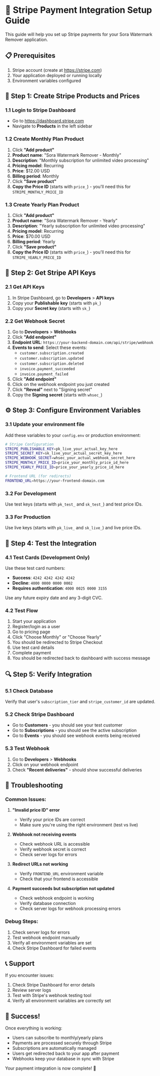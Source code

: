 # 🚀 Stripe Payment Integration Setup Guide

This guide will help you set up Stripe payments for your Sora Watermark Remover application.

## 📋 Prerequisites

1. Stripe account (create at https://stripe.com)
2. Your application deployed or running locally
3. Environment variables configured

## 🔧 Step 1: Create Stripe Products and Prices

### 1.1 Login to Stripe Dashboard
- Go to https://dashboard.stripe.com
- Navigate to **Products** in the left sidebar

### 1.2 Create Monthly Plan Product
1. Click **"Add product"**
2. **Product name**: "Sora Watermark Remover - Monthly"
3. **Description**: "Monthly subscription for unlimited video processing"
4. **Pricing model**: Recurring
5. **Price**: $12.00 USD
6. **Billing period**: Monthly
7. Click **"Save product"**
8. **Copy the Price ID** (starts with `price_`) - you'll need this for `STRIPE_MONTHLY_PRICE_ID`

### 1.3 Create Yearly Plan Product
1. Click **"Add product"**
2. **Product name**: "Sora Watermark Remover - Yearly"
3. **Description**: "Yearly subscription for unlimited video processing"
4. **Pricing model**: Recurring
5. **Price**: $70.00 USD
6. **Billing period**: Yearly
7. Click **"Save product"**
8. **Copy the Price ID** (starts with `price_`) - you'll need this for `STRIPE_YEARLY_PRICE_ID`

## 🔑 Step 2: Get Stripe API Keys

### 2.1 Get API Keys
1. In Stripe Dashboard, go to **Developers** > **API keys**
2. Copy your **Publishable key** (starts with `pk_`)
3. Copy your **Secret key** (starts with `sk_`)

### 2.2 Get Webhook Secret
1. Go to **Developers** > **Webhooks**
2. Click **"Add endpoint"**
3. **Endpoint URL**: `https://your-backend-domain.com/api/stripe/webhook`
4. **Events to send**: Select these events:
   - `customer.subscription.created`
   - `customer.subscription.updated`
   - `customer.subscription.deleted`
   - `invoice.payment_succeeded`
   - `invoice.payment_failed`
5. Click **"Add endpoint"**
6. Click on the webhook endpoint you just created
7. Click **"Reveal"** next to "Signing secret"
8. Copy the **Signing secret** (starts with `whsec_`)

## ⚙️ Step 3: Configure Environment Variables

### 3.1 Update your environment file
Add these variables to your `config.env` or production environment:

```bash
# Stripe Configuration
STRIPE_PUBLISHABLE_KEY=pk_live_your_actual_key_here
STRIPE_SECRET_KEY=sk_live_your_actual_secret_key_here
STRIPE_WEBHOOK_SECRET=whsec_your_actual_webhook_secret_here
STRIPE_MONTHLY_PRICE_ID=price_your_monthly_price_id_here
STRIPE_YEARLY_PRICE_ID=price_your_yearly_price_id_here

# Frontend URL (for redirects)
FRONTEND_URL=https://your-frontend-domain.com
```

### 3.2 For Development
Use test keys (starts with `pk_test_` and `sk_test_`) and test price IDs.

### 3.3 For Production
Use live keys (starts with `pk_live_` and `sk_live_`) and live price IDs.

## 🧪 Step 4: Test the Integration

### 4.1 Test Cards (Development Only)
Use these test card numbers:
- **Success**: `4242 4242 4242 4242`
- **Decline**: `4000 0000 0000 0002`
- **Requires authentication**: `4000 0025 0000 3155`

Use any future expiry date and any 3-digit CVC.

### 4.2 Test Flow
1. Start your application
2. Register/login as a user
3. Go to pricing page
4. Click "Choose Monthly" or "Choose Yearly"
5. You should be redirected to Stripe Checkout
6. Use test card details
7. Complete payment
8. You should be redirected back to dashboard with success message

## 🔍 Step 5: Verify Integration

### 5.1 Check Database
Verify that user's `subscription_tier` and `stripe_customer_id` are updated.

### 5.2 Check Stripe Dashboard
- Go to **Customers** - you should see your test customer
- Go to **Subscriptions** - you should see the active subscription
- Go to **Events** - you should see webhook events being received

### 5.3 Test Webhook
1. Go to **Developers** > **Webhooks**
2. Click on your webhook endpoint
3. Check **"Recent deliveries"** - should show successful deliveries

## 🚨 Troubleshooting

### Common Issues:

1. **"Invalid price ID" error**
   - Verify your price IDs are correct
   - Make sure you're using the right environment (test vs live)

2. **Webhook not receiving events**
   - Check webhook URL is accessible
   - Verify webhook secret is correct
   - Check server logs for errors

3. **Redirect URLs not working**
   - Verify `FRONTEND_URL` environment variable
   - Check that your frontend is accessible

4. **Payment succeeds but subscription not updated**
   - Check webhook endpoint is working
   - Verify database connection
   - Check server logs for webhook processing errors

### Debug Steps:
1. Check server logs for errors
2. Test webhook endpoint manually
3. Verify all environment variables are set
4. Check Stripe Dashboard for failed events

## 📞 Support

If you encounter issues:
1. Check Stripe Dashboard for error details
2. Review server logs
3. Test with Stripe's webhook testing tool
4. Verify all environment variables are correctly set

## 🎉 Success!

Once everything is working:
- Users can subscribe to monthly/yearly plans
- Payments are processed securely through Stripe
- Subscriptions are automatically managed
- Users get redirected back to your app after payment
- Webhooks keep your database in sync with Stripe

Your payment integration is now complete! 🚀



